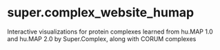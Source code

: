# super.complex_website_humap
Interactive visualizations for protein complexes learned from hu.MAP 1.0 and hu.MAP 2.0 by Super.Complex, along with CORUM complexes
